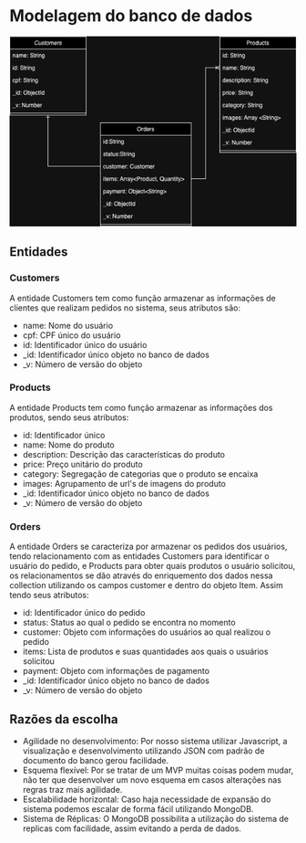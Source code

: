 # Modelagem do banco de dados

![Imagem da modelagem do banco de dados](modelagem-banco.png)

## Entidades

### Customers

A entidade Customers tem como função armazenar as informações de clientes que realizam pedidos no sistema, seus atributos são:

- name: Nome do usuário
- cpf: CPF único do usuário
- id: Identificador único do usuário
- \_id: Identificador único objeto no banco de dados
- \_v: Número de versão do objeto

### Products

A entidade Products tem como função armazenar as informações dos produtos, sendo seus atributos:

- id: Identificador único
- name: Nome do produto
- description: Descrição das características do produto
- price: Preço unitário do produto
- category: Segregação de categorias que o produto se encaixa
- images: Agrupamento de url's de imagens do produto
- \_id: Identificador único objeto no banco de dados
- \_v: Número de versão do objeto

### Orders

A entidade Orders se caracteriza por armazenar os pedidos dos usuários, tendo relacionamento com as entidades Customers para identificar o usuário do pedido, e Products para obter quais produtos o usuário solicitou, os relacionamentos se dão através do enriquemento dos dados nessa collection utilizando os campos customer e dentro do objeto Item. Assim tendo seus atributos:

- id: Identificador único do pedido
- status: Status ao qual o pedido se encontra no momento
- customer: Objeto com informações do usuários ao qual realizou o pedido
- items: Lista de produtos e suas quantidades aos quais o usuários solicitou
- payment: Objeto com informações de pagamento
- \_id: Identificador único objeto no banco de dados
- \_v: Número de versão do objeto

## Razões da escolha

- Agilidade no desenvolvimento: Por nosso sistema utilizar Javascript, a visualização e desenvolvimento utilizando JSON com padrão de documento do banco gerou facilidade.
- Esquema flexível: Por se tratar de um MVP muitas coisas podem mudar, não ter que desenvolver um novo esquema em casos alterações nas regras traz mais agilidade.
- Escalabilidade horizontal: Caso haja necessidade de expansão do sistema podemos escalar de forma fácil utilizando MongoDB.
- Sistema de Réplicas: O MongoDB possibilita a utilização do sistema de replicas com facilidade, assim evitando a perda de dados.
